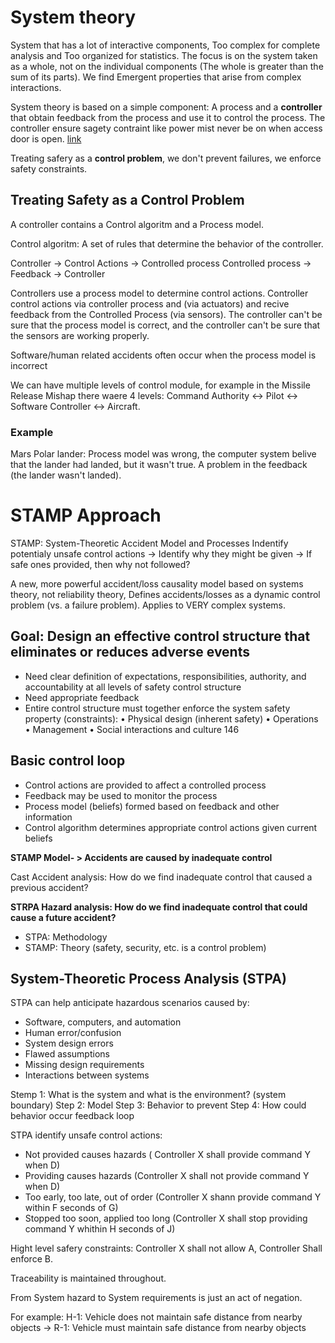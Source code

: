 # System theory

System that has a lot of interactive components, Too complex for complete analysis and Too organized for statistics.
The focus is on the system taken as a whole, not on the individual components (The whole is greater than the sum of its parts). We find Emergent properties that arise from complex interactions.

System theory is based on a simple component: A process and a **controller** that obtain feedback from the process and use it to control the process. 
The controller ensure sagety contraint like power mist never be on when access door is open. [link](https://en.wikipedia.org/wiki/Systems_theory)

Treating safery as a **control problem**, we don't prevent failures, we enforce safety constraints.

## Treating Safety as a Control Problem

A controller contains a Control algoritm and a Process model.

Control algoritm: A set of rules that determine the behavior of the controller.

Controller -> Control Actions -> Controlled process
Controlled process -> Feedback -> Controller

Controllers use a process model to determine control actions.
Controller control actions via controller process and (via actuators) and recive feedback from the Controlled Process (via sensors). The controller can't be sure that the process model is correct, and the controller can't be sure that the sensors are working properly.

Software/human related accidents often occur when the process model is incorrect

We can have multiple levels of control module, for example in the Missile Release Mishap there waere 4 levels: Command Authority <-> Pilot <-> Software Controller <-> Aircraft.

### Example

Mars Polar lander: Process model was wrong, the computer system belive that the lander had landed, but it wasn't true. A problem in the feedback (the lander wasn't landed).

# STAMP Approach

STAMP: System-Theoretic Accident Model and Processes
Indentify potentialy unsafe control actions -> Identify why they might be given -> If safe ones provided, then why not followed?

A new, more powerful accident/loss causality model based on systems theory, not reliability theory, Defines accidents/losses as a dynamic control problem (vs. a failure problem). Applies to VERY complex systems.

## Goal: Design an effective control structure that eliminates or reduces adverse events

- Need clear definition of expectations, responsibilities,
authority, and accountability at all levels of safety control
structure
- Need appropriate feedback
- Entire control structure must together enforce the system safety property (constraints):
    • Physical design (inherent safety)
    • Operations
    • Management
    • Social interactions and culture 146


## Basic control loop

- Control actions are provided to
affect a controlled process
- Feedback may be used to
monitor the process
- Process model (beliefs) formed
based on feedback and other
information
- Control algorithm determines
appropriate control actions given
current beliefs

**STAMP Model- > Accidents are caused by inadequate control**

Cast Accident analysis: How do we find inadequate control that caused a previous accident?

**STRPA Hazard analysis: How do we find inadequate control that could cause a future accident?**

- STPA: Methodology
- STAMP: Theory (safety, security, etc. is a control problem)

## System-Theoretic Process Analysis (STPA)

STPA can help anticipate hazardous scenarios caused by:
- Software, computers, and automation
- Human error/confusion
- System design errors
- Flawed assumptions
- Missing design requirements
- Interactions between systems

Stemp 1: What is the system and what is the environment? (system boundary)
Step 2: Model
Step 3: Behavior to prevent
Step 4: How could behavior occur feedback loop


STPA identify unsafe control actions:
- Not provided causes hazards ( Controller X shall provide command Y when D)
- Providing causes hazards (Controller X shall not provide command Y when D)
- Too early, too late, out of order (Controller X shann provide command Y within F seconds of G)
- Stopped too soon, applied too long (Controller X shall stop providing command Y whithin H seconds of J)

Hight level safery constraints: Controller X shall not allow A, Controller Shall enforce B.

Traceability is maintained throughout. 

From System hazard to System requirements is just an act of negation.

For example:
H-1: Vehicle does not maintain safe distance from nearby objects -> R-1: Vehicle must maintain safe distance from nearby objects
